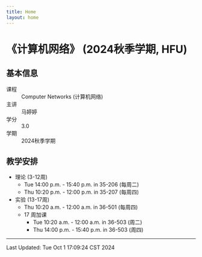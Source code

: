 ```yaml
---
title: Home
layout: home
---
```

# 《计算机网络》 (2024秋季学期, HFU)

## 基本信息

<dl>
  <dt>课程</dt>
  <dd>Computer Networks (计算机网络)</dd>
  <dt>主讲</dt>
  <dd>马婷婷</dd>
  <dt>学分</dt>
  <dd>3.0</dd>
  <dt>学期</dt>
  <dd>2024秋季学期</dd>
</dl>

## 教学安排

- 理论 (3-12周)
	- Tue 14:00 p.m. - 15:40 p.m. in 35-206 (每周二)
	- Thu 10:20 p.m. - 12:00 p.m. in 35-207 (每周四)
- 实验 (13-17周)
	- Thu 10:20 a.m. - 12:00 a.m. in 36-501 (每周四)
	- 17 周加课
		- Tue 10:20 a.m. - 12:00 a.m. in 36-503 (周二)
		- Thu 14:00 p.m. - 15:40 p.m. in 36-503 (周四)

---
Last Updated: Tue Oct  1 17:09:24 CST 2024
